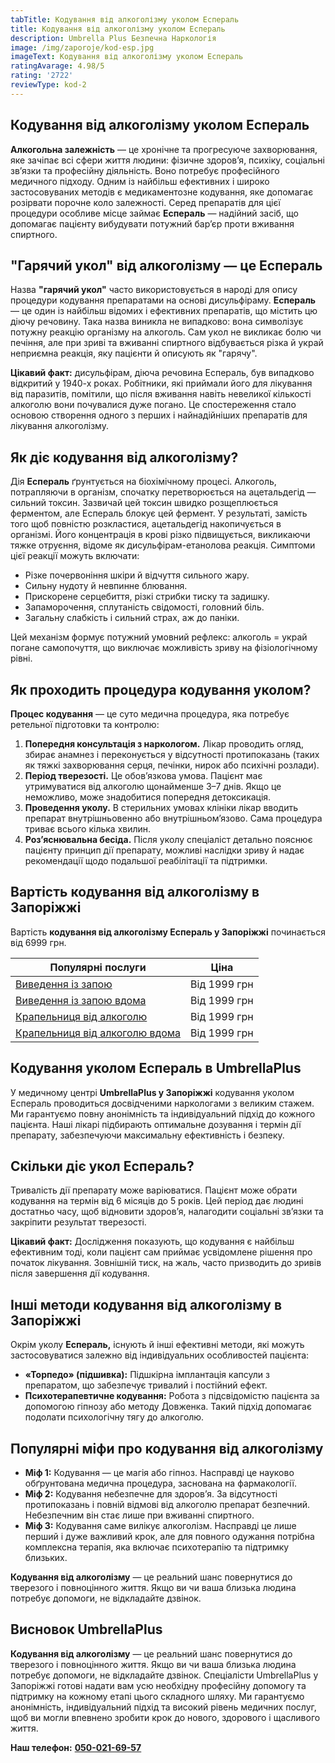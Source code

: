 ```yaml
---
tabTitle: Кодування від алкоголізму уколом Еспераль
title: Кодування від алкоголізму уколом Еспераль
description: Umbrella Plus Безпечна Наркологія
image: /img/zaporoje/kod-esp.jpg
imageText: Кодування від алкоголізму уколом Еспераль
ratingAvarage: 4.98/5
rating: '2722'
reviewType: kod-2
---
```



## Кодування від алкоголізму уколом Еспераль

**Алкогольна залежність** — це хронічне та прогресуюче захворювання, яке зачіпає всі сфери життя людини: фізичне здоров’я, психіку, соціальні зв’язки та професійну діяльність. Воно потребує професійного медичного підходу. Одним із найбільш ефективних і широко застосовуваних методів є медикаментозне кодування, яке допомагає розірвати порочне коло залежності. Серед препаратів для цієї процедури особливе місце займає **Еспераль** — надійний засіб, що допомагає пацієнту вибудувати потужний бар’єр проти вживання спиртного.

## "Гарячий укол" від алкоголізму — це Еспераль

Назва **"гарячий укол"** часто використовується в народі для опису процедури кодування препаратами на основі дисульфіраму. **Еспераль** — це один із найбільш відомих і ефективних препаратів, що містить цю діючу речовину. Така назва виникла не випадково: вона символізує потужну реакцію організму на алкоголь. Сам укол не викликає болю чи печіння, але при зриві та вживанні спиртного відбувається різка й украй неприємна реакція, яку пацієнти й описують як "гарячу".

**Цікавий факт:** дисульфірам, діюча речовина Еспераль, був випадково відкритий у 1940-х роках. Робітники, які приймали його для лікування від паразитів, помітили, що після вживання навіть невеликої кількості алкоголю вони почувалися дуже погано. Це спостереження стало основою створення одного з перших і найнадійніших препаратів для лікування алкоголізму.

## Як діє кодування від алкоголізму?

Дія **Еспераль** ґрунтується на біохімічному процесі. Алкоголь, потрапляючи в організм, спочатку перетворюється на ацетальдегід — сильний токсин. Зазвичай цей токсин швидко розщеплюється ферментом, але Еспераль блокує цей фермент. У результаті, замість того щоб повністю розкластися, ацетальдегід накопичується в організмі. Його концентрація в крові різко підвищується, викликаючи тяжке отруєння, відоме як дисульфірам-етанолова реакція. Симптоми цієї реакції можуть включати:

* Різке почервоніння шкіри й відчуття сильного жару.
* Сильну нудоту й невпинне блювання.
* Прискорене серцебиття, різкі стрибки тиску та задишку.
* Запаморочення, сплутаність свідомості, головний біль.
* Загальну слабкість і сильний страх, аж до паніки.

Цей механізм формує потужний умовний рефлекс: алкоголь = украй погане самопочуття, що виключає можливість зриву на фізіологічному рівні.

## Як проходить процедура кодування уколом?

**Процес кодування** — це суто медична процедура, яка потребує ретельної підготовки та контролю:

1. **Попередня консультація з наркологом.** Лікар проводить огляд, збирає анамнез і переконується у відсутності протипоказань (таких як тяжкі захворювання серця, печінки, нирок або психічні розлади).
2. **Період тверезості.** Це обов’язкова умова. Пацієнт має утримуватися від алкоголю щонайменше 3–7 днів. Якщо це неможливо, може знадобитися попередня детоксикація.
3. **Проведення уколу.** В стерильних умовах клініки лікар вводить препарат внутрішньовенно або внутрішньом’язово. Сама процедура триває всього кілька хвилин.
4. **Роз’яснювальна бесіда.** Після уколу спеціаліст детально пояснює пацієнту принцип дії препарату, можливі наслідки зриву й надає рекомендації щодо подальшої реабілітації та підтримки.

## Вартість кодування від алкоголізму в Запоріжжі

Вартість **кодування від алкоголізму Еспераль у Запоріжжі** починається від 6999 грн.

| Популярні послуги                                                                                                        | Ціна         |
| ------------------------------------------------------------------------------------------------------------------------ | ------------ |
| [Виведення із запою](https://umbrella-plus.com.ua/uk/zaporozie/vivod-iz-zapoia-zaparoje-ua/)                             | Від 1999 грн |
| [Виведення із запою вдома](https://umbrella-plus.com.ua/uk/zaporozie/vivod-iz-zapoia-na-domy-zaporozhye-ua/)             | Від 1999 грн |
| [Крапельниця від алкоголю](https://umbrella-plus.com.ua/uk/zaporozie/kapelnica_ot_alkogola_zaporozhye-ua/)               | Від 1999 грн |
| [Крапельниця від алкоголю вдома](https://umbrella-plus.com.ua/uk/zaporozie/kapelnica_ot_alkogola_na_domy_zaporozhye-ua/) | Від 1999 грн |

## Кодування уколом Еспераль в UmbrellaPlus

У медичному центрі **UmbrellaPlus у Запоріжжі** кодування уколом Еспераль проводиться досвідченими наркологами з великим стажем. Ми гарантуємо повну анонімність та індивідуальний підхід до кожного пацієнта. Наші лікарі підбирають оптимальне дозування і термін дії препарату, забезпечуючи максимальну ефективність і безпеку.

## Скільки діє укол Еспераль?

Тривалість дії препарату може варіюватися. Пацієнт може обрати кодування на термін від 6 місяців до 5 років. Цей період дає людині достатньо часу, щоб відновити здоров’я, налагодити соціальні зв’язки та закріпити результат тверезості.

**Цікавий факт:** Дослідження показують, що кодування є найбільш ефективним тоді, коли пацієнт сам приймає усвідомлене рішення про початок лікування. Зовнішній тиск, на жаль, часто призводить до зривів після завершення дії кодування.

## Інші методи кодування від алкоголізму в Запоріжжі

Окрім уколу **Еспераль,** існують й інші ефективні методи, які можуть застосовуватися залежно від індивідуальних особливостей пацієнта:

* **«Торпедо» (підшивка):** Підшкірна імплантація капсули з препаратом, що забезпечує тривалий і постійний ефект.
* **Психотерапевтичне кодування:** Робота з підсвідомістю пацієнта за допомогою гіпнозу або методу Довженка. Такий підхід допомагає подолати психологічну тягу до алкоголю.

## Популярні міфи про кодування від алкоголізму

* **Міф 1:** Кодування — це магія або гіпноз. Насправді це науково обґрунтована медична процедура, заснована на фармакології.
* **Міф 2:** Кодування небезпечне для здоров’я. За відсутності протипоказань і повній відмові від алкоголю препарат безпечний. Небезпечним він стає лише при вживанні спиртного.
* **Міф 3:** Кодування саме вилікує алкоголізм. Насправді це лише перший і дуже важливий крок, але для повного одужання потрібна комплексна терапія, яка включає психотерапію та підтримку близьких.

**Кодування від алкоголізму** — це реальний шанс повернутися до тверезого і повноцінного життя. Якщо ви чи ваша близька людина потребує допомоги, не відкладайте дзвінок.

## Висновок UmbrellaPlus

**Кодування від алкоголізму** — це реальний шанс повернутися до тверезого і повноцінного життя. Якщо ви чи ваша близька людина потребує допомоги, не відкладайте дзвінок. Спеціалісти UmbrellaPlus у Запоріжжі готові надати вам усю необхідну професійну допомогу та підтримку на кожному етапі цього складного шляху. Ми гарантуємо анонімність, індивідуальний підхід та високий рівень медичних послуг, щоб ви могли впевнено зробити крок до нового, здорового і щасливого життя.

**Наш телефон:** **[050-021-69-57](tel:0500216957)**
